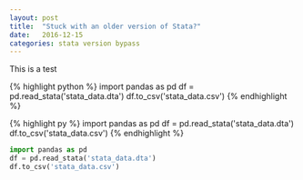 ```yaml
---
layout: post
title:  "Stuck with an older version of Stata?"
date:   2016-12-15
categories: stata version bypass
---
```

This is a test

{% highlight python %}
import pandas as pd
df = pd.read_stata('stata_data.dta')
df.to_csv('stata_data.csv')
{% endhighlight %}

{% highlight py %}
import pandas as pd
df = pd.read_stata('stata_data.dta')
df.to_csv('stata_data.csv')
{% endhighlight %}

``` python
import pandas as pd
df = pd.read_stata('stata_data.dta')
df.to_csv('stata_data.csv')
```

